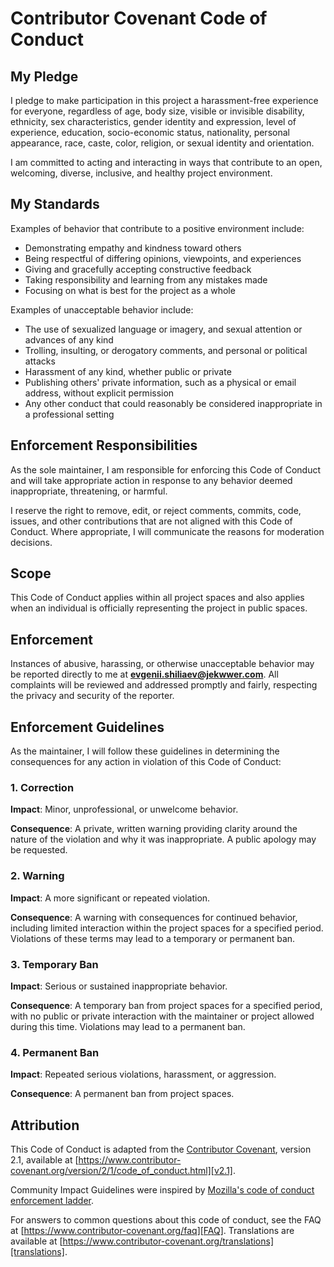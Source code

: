 # Contributor Covenant Code of Conduct

## My Pledge

I pledge to make participation in this project a harassment-free experience for everyone, regardless of age, body size,
visible or invisible disability, ethnicity, sex characteristics, gender identity and expression, level of experience,
education, socio-economic status, nationality, personal appearance, race, caste, color, religion, or sexual identity
and orientation.

I am committed to acting and interacting in ways that contribute to an open, welcoming, diverse, inclusive, and healthy
project environment.

## My Standards

Examples of behavior that contribute to a positive environment include:

- Demonstrating empathy and kindness toward others
- Being respectful of differing opinions, viewpoints, and experiences
- Giving and gracefully accepting constructive feedback
- Taking responsibility and learning from any mistakes made
- Focusing on what is best for the project as a whole

Examples of unacceptable behavior include:

- The use of sexualized language or imagery, and sexual attention or advances of any kind
- Trolling, insulting, or derogatory comments, and personal or political attacks
- Harassment of any kind, whether public or private
- Publishing others' private information, such as a physical or email address, without explicit permission
- Any other conduct that could reasonably be considered inappropriate in a professional setting

## Enforcement Responsibilities

As the sole maintainer, I am responsible for enforcing this Code of Conduct and will take appropriate action
in response to any behavior deemed inappropriate, threatening, or harmful.

I reserve the right to remove, edit, or reject comments, commits, code, issues, and other contributions that are not
aligned with this Code of Conduct. Where appropriate, I will communicate the reasons for moderation decisions.

## Scope

This Code of Conduct applies within all project spaces and also applies when an individual is officially representing
the project in public spaces.

## Enforcement

Instances of abusive, harassing, or otherwise unacceptable behavior may be reported directly to me
at [**evgenii.shiliaev@jekwwer.com**](mailto:evgenii.shiliaev@jekwwer.com).
All complaints will be reviewed and addressed promptly and fairly, respecting the privacy and security of the reporter.

## Enforcement Guidelines

As the maintainer, I will follow these guidelines in determining the consequences for any action in violation of this
Code of Conduct:

### 1. Correction

**Impact**: Minor, unprofessional, or unwelcome behavior.

**Consequence**: A private, written warning providing clarity around the nature of the violation
and why it was inappropriate. A public apology may be requested.

### 2. Warning

**Impact**: A more significant or repeated violation.

**Consequence**: A warning with consequences for continued behavior, including limited interaction within the project
spaces for a specified period. Violations of these terms may lead to a temporary or permanent ban.

### 3. Temporary Ban

**Impact**: Serious or sustained inappropriate behavior.

**Consequence**: A temporary ban from project spaces for a specified period, with no public or private interaction
with the maintainer or project allowed during this time. Violations may lead to a permanent ban.

### 4. Permanent Ban

**Impact**: Repeated serious violations, harassment, or aggression.

**Consequence**: A permanent ban from project spaces.

## Attribution

This Code of Conduct is adapted from the [Contributor Covenant][homepage],
version 2.1, available at
[https://www.contributor-covenant.org/version/2/1/code_of_conduct.html][v2.1].

Community Impact Guidelines were inspired by
[Mozilla's code of conduct enforcement ladder][Mozilla CoC].

For answers to common questions about this code of conduct, see the FAQ at
[https://www.contributor-covenant.org/faq][FAQ]. Translations are available at
[https://www.contributor-covenant.org/translations][translations].

[homepage]: https://www.contributor-covenant.org
[v2.1]: https://www.contributor-covenant.org/version/2/1/code_of_conduct.html
[Mozilla CoC]: https://github.com/mozilla/diversity
[FAQ]: https://www.contributor-covenant.org/faq
[translations]: https://www.contributor-covenant.org/translations
